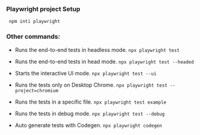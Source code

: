 ### Playwright project Setup
``` npm inti playwright```

### Other commands:
- Runs the end-to-end tests in headless mode.
```npx playwright test```
- Runs the end-to-end tests in head mode.
```npx playwright test --headed```

- Starts the interactive UI mode.
  ```npx playwright test --ui```

- Runs the tests only on Desktop Chrome.
  ```npx playwright test --project=chromium```

- Runs the tests in a specific file.
  ```npx playwright test example```

- Runs the tests in debug mode.
  ```npx playwright test --debug```

- Auto generate tests with Codegen.
  ```npx playwright codegen```